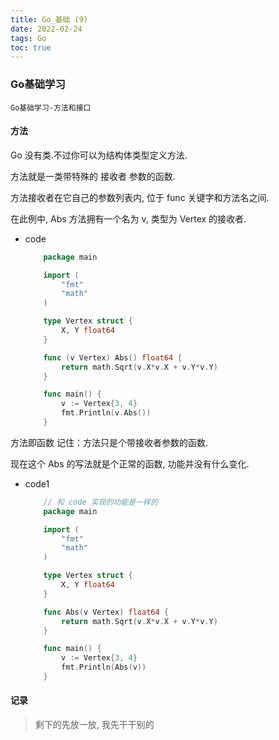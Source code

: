 ```yaml
---
title: Go_基础 (9)
date: 2022-02-24
tags: Go
toc: true
---
```


### Go基础学习
    Go基础学习-方法和接口

<!-- more -->

#### 方法

Go 没有类.不过你可以为结构体类型定义方法.

方法就是一类带特殊的 接收者 参数的函数.

方法接收者在它自己的参数列表内, 位于 func 关键字和方法名之间.

在此例中, Abs 方法拥有一个名为 v, 类型为 Vertex 的接收者.

- code
    ```go
        package main

        import (
            "fmt"
            "math"
        )

        type Vertex struct {
            X, Y float64
        }

        func (v Vertex) Abs() float64 {
            return math.Sqrt(v.X*v.X + v.Y*v.Y)
        }

        func main() {
            v := Vertex{3, 4}
            fmt.Println(v.Abs())
        }
    ```

方法即函数
记住：方法只是个带接收者参数的函数.

现在这个 Abs 的写法就是个正常的函数, 功能并没有什么变化.

- code1
    ```go
        // 和 code 实现的功能是一样的 
        package main

        import (
            "fmt"
            "math"
        )

        type Vertex struct {
            X, Y float64
        }

        func Abs(v Vertex) float64 {
            return math.Sqrt(v.X*v.X + v.Y*v.Y)
        }

        func main() {
            v := Vertex{3, 4}
            fmt.Println(Abs(v))
        }
    ```

#### 记录
> 剩下的先放一放, 我先干干别的
